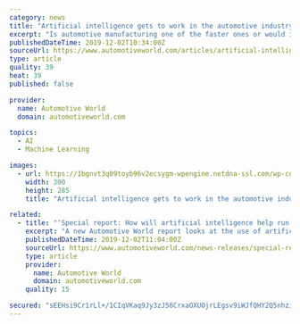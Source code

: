 ```yaml
---
category: news
title: "Artificial intelligence gets to work in the automotive industry"
excerpt: "Is automotive manufacturing one of the faster ones or would it be among the last? Artificial intelligence (AI) encompasses various technologies including machine learning (ML), deep learning (neural network), computer vision and image processing, natural language processing (NLP), speech recognition, context-aware processing, and predictive APIs."
publishedDateTime: 2019-12-02T10:34:00Z
sourceUrl: https://www.automotiveworld.com/articles/artificial-intelligence-gets-to-work-in-the-automotive-industry/
type: article
quality: 39
heat: 39
published: false

provider:
  name: Automotive World
  domain: automotiveworld.com

topics:
  - AI
  - Machine Learning

images:
  - url: https://1bgnvt3q09toyb96v2ecsygm-wpengine.netdna-ssl.com/wp-content/uploads/2019/11/umlaut-rpa-graphic-300x285.jpg
    width: 300
    height: 285
    title: "Artificial intelligence gets to work in the automotive industry"

related:
  - title: "‘Special report: How will artificial intelligence help run the auto industry?’"
    excerpt: "A new Automotive World report looks at the use of artificial intelligence (AI) in corporate and non-driving aspects of automotive ... Discussion about the use of AI in the automotive industry most frequently focuses on AI in self-driving and autonomous vehicle (AV) applications, but there is a significant place for AI deployment in many other ..."
    publishedDateTime: 2019-12-02T11:04:00Z
    sourceUrl: https://www.automotiveworld.com/news-releases/special-report-how-will-artificial-intelligence-help-run-the-auto-industry-2/
    type: article
    provider:
      name: Automotive World
      domain: automotiveworld.com
    quality: 15

secured: "sEEHsi9Cr1rLl+/1CIqVKaq9Jy3zJ56CrxaOXUOjrLEgsv9iWJfQHY2Q5nhzi3gQ+Gt8shXQMhBZTRzFsY1pj/AhnOc+QkQD6B9ja5RMlUiqtIASlNkmMAKOl6XlU0Girl7MhEBw8Mwrcikqeds2+M6RJYaLng9kvvHSESFzFSKbh2Wcznf1gJy/Lr6XUwJuvdVVWLw2DGDQm9+LOQMoYkBCFSNYOgE4IVRsx1Y4L4iz37zJXuxDjxWvn6Jckv4BOT2s4mo7BKqWvvOby4uOeA==;Fr2l/nijW35ZXyI8QBkeTQ=="
---
```


